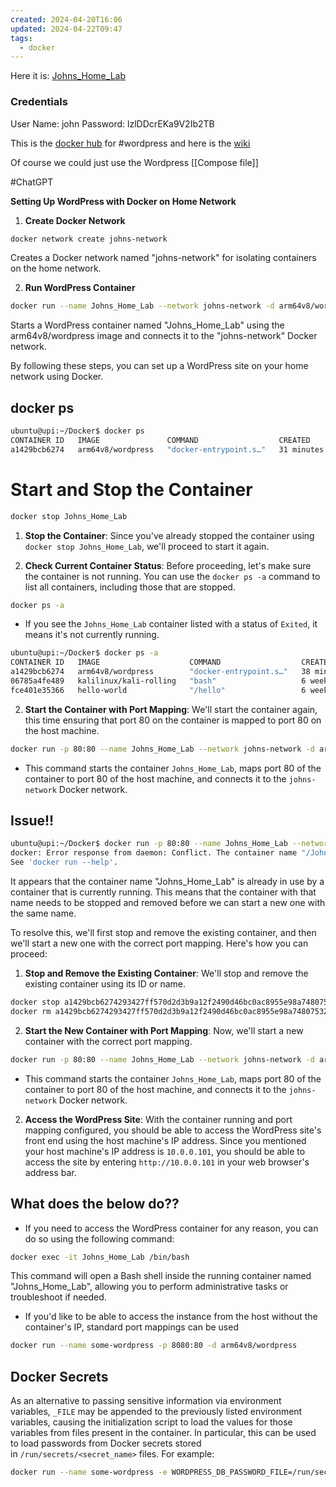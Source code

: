 ```yaml
---
created: 2024-04-20T16:06
updated: 2024-04-22T09:47
tags:
  - docker
---
```

Here it is: [Johns_Home_Lab](http://10.0.0.101:8080/wp-admin/index.php)
### Credentials
User Name: john
Password: lzlDDcrEKa9V2Ib2TB


This is the [docker hub](https://hub.docker.com/r/arm64v8/wordpress) for #wordpress and here is the [wiki](https://en.wikipedia.org/wiki/WordPress)

Of course we could just use the Wordpress [[Compose file]]

#ChatGPT 


**Setting Up WordPress with Docker on Home Network**

1. **Create Docker Network**

```bash
docker network create johns-network
```

Creates a Docker network named "johns-network" for isolating containers on the home network.

2. **Run WordPress Container**

```bash
docker run --name Johns_Home_Lab --network johns-network -d arm64v8/wordpress
```

Starts a WordPress container named "Johns_Home_Lab" using the arm64v8/wordpress image and connects it to the "johns-network" Docker network.

By following these steps, you can set up a WordPress site on your home network using Docker.

## docker ps

```bash
ubuntu@upi:~/Docker$ docker ps
CONTAINER ID   IMAGE               COMMAND                  CREATED          STATUS          PORTS     NAMES
a1429bcb6274   arm64v8/wordpress   "docker-entrypoint.s…"   31 minutes ago   Up 31 minutes   80/tcp    Johns_Home_Lab
```


# Start and Stop the Container

```bash
docker stop Johns_Home_Lab
```

1. **Stop the Container**: Since you've already stopped the container using `docker stop Johns_Home_Lab`, we'll proceed to start it again.


1. **Check Current Container Status**: Before proceeding, let's make sure the container is not running. You can use the `docker ps -a` command to list all containers, including those that are stopped.
```bash
docker ps -a
```

- If you see the `Johns_Home_Lab` container listed with a status of `Exited`, it means it's not currently running.

```bash
ubuntu@upi:~/Docker$ docker ps -a
CONTAINER ID   IMAGE                    COMMAND                  CREATED          STATUS                     PORTS     NAMES
a1429bcb6274   arm64v8/wordpress        "docker-entrypoint.s…"   38 minutes ago   Exited (0) 5 minutes ago             Johns_Home_Lab
06785a4fe489   kalilinux/kali-rolling   "bash"                   6 weeks ago      Exited (137) 3 weeks ago             happy_hugle
fce401e35366   hello-world              "/hello"                 6 weeks ago      Exited (0) 6 weeks ago               wizardly_sinoussi
```


2. **Start the Container with Port Mapping**: We'll start the container again, this time ensuring that port 80 on the container is mapped to port 80 on the host machine.

```bash
docker run -p 80:80 --name Johns_Home_Lab --network johns-network -d arm64v8/wordpress
```

- This command starts the container `Johns_Home_Lab`, maps port 80 of the container to port 80 of the host machine, and connects it to the `johns-network` Docker network.

## Issue!!

```bash
ubuntu@upi:~/Docker$ docker run -p 80:80 --name Johns_Home_Lab --network johns-network -d arm64v8/wordpress
docker: Error response from daemon: Conflict. The container name "/Johns_Home_Lab" is already in use by container "a1429bcb6274293427ff570d2d3b9a12f2490d46bc0ac8955e98a74807532cbe". You have to remove (or rename) that container to be able to reuse that name.
See 'docker run --help'.
```


  
It appears that the container name "Johns_Home_Lab" is already in use by a container that is currently running. This means that the container with that name needs to be stopped and removed before we can start a new one with the same name.

To resolve this, we'll first stop and remove the existing container, and then we'll start a new one with the correct port mapping. Here's how you can proceed:

1. **Stop and Remove the Existing Container**: We'll stop and remove the existing container using its ID or name.
```bash
docker stop a1429bcb6274293427ff570d2d3b9a12f2490d46bc0ac8955e98a74807532cbe 
docker rm a1429bcb6274293427ff570d2d3b9a12f2490d46bc0ac8955e98a74807532cbe
```

2. **Start the New Container with Port Mapping**: Now, we'll start a new container with the correct port mapping.

```bash
docker run -p 80:80 --name Johns_Home_Lab --network johns-network -d arm64v8/wordpress
```

- This command starts the container `Johns_Home_Lab`, maps port 80 of the container to port 80 of the host machine, and connects it to the `johns-network` Docker network.



    
2. **Access the WordPress Site**: With the container running and port mapping configured, you should be able to access the WordPress site's front end using the host machine's IP address. Since you mentioned your host machine's IP address is `10.0.0.101`, you should be able to access the site by entering `http://10.0.0.101` in your web browser's address bar.


## What does the below do??

- If you need to access the WordPress container for any reason, you can do so using the following command:

```bash
docker exec -it Johns_Home_Lab /bin/bash
```

This command will open a Bash shell inside the running container named "Johns_Home_Lab", allowing you to perform administrative tasks or troubleshoot if needed.




- If you'd like to be able to access the instance from the host without the container's IP, standard port mappings can be used

```bash
docker run --name some-wordpress -p 8080:80 -d arm64v8/wordpress
```


## Docker Secrets

As an alternative to passing sensitive information via environment variables, `_FILE` may be appended to the previously listed environment variables, causing the initialization script to load the values for those variables from files present in the container. In particular, this can be used to load passwords from Docker secrets stored in `/run/secrets/<secret_name>` files. For example:

```bash
docker run --name some-wordpress -e WORDPRESS_DB_PASSWORD_FILE=/run/secrets/mysql-root ... -d arm64v8/wordpress:tag
```